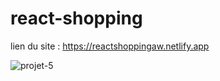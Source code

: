 # react-shopping

lien du site : https://reactshoppingaw.netlify.app

![projet-5](https://user-images.githubusercontent.com/90448006/170207857-e9f8bbe0-3e3e-40f5-8b3d-e305dc1a4358.jpg)
